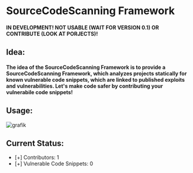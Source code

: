 # SourceCodeScanning Framework
#### IN DEVELOPMENT! NOT USABLE (WAIT FOR VERSION 0.1) OR CONTRIBUTE (LOOK AT PORJECTS)!

## Idea:
#### The idea of the SourceCodeScanning Framework is to provide a SourceCodeScanning Framework, which analyzes projects statically for known vulnerable code snippets, which are linked to published exploits and vulnerabilities. Let's make code safer by contributing your vulnerabile code snippets!

## Usage:
![grafik](https://user-images.githubusercontent.com/54862244/149993027-b72d3654-4642-4547-8dc0-0891b7645753.png)

## Current Status:
- [+] Contributors: 1
- [+] Vulnerable Code Snippets: 0
